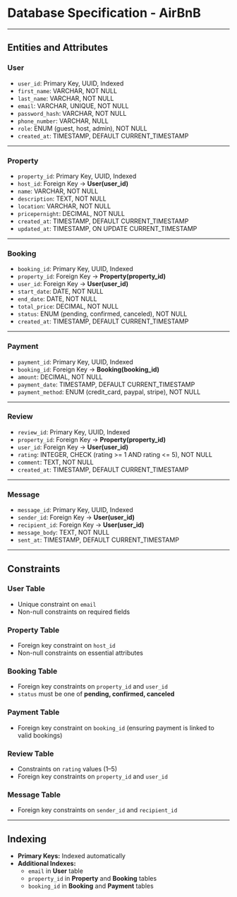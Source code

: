 # Database Specification - AirBnB

---

## Entities and Attributes

### **User**
- `user_id`: Primary Key, UUID, Indexed  
- `first_name`: VARCHAR, NOT NULL  
- `last_name`: VARCHAR, NOT NULL  
- `email`: VARCHAR, UNIQUE, NOT NULL  
- `password_hash`: VARCHAR, NOT NULL  
- `phone_number`: VARCHAR, NULL  
- `role`: ENUM (guest, host, admin), NOT NULL  
- `created_at`: TIMESTAMP, DEFAULT CURRENT_TIMESTAMP  

---

### **Property**
- `property_id`: Primary Key, UUID, Indexed  
- `host_id`: Foreign Key → **User(user_id)**  
- `name`: VARCHAR, NOT NULL  
- `description`: TEXT, NOT NULL  
- `location`: VARCHAR, NOT NULL  
- `pricepernight`: DECIMAL, NOT NULL  
- `created_at`: TIMESTAMP, DEFAULT CURRENT_TIMESTAMP  
- `updated_at`: TIMESTAMP, ON UPDATE CURRENT_TIMESTAMP  

---

### **Booking**
- `booking_id`: Primary Key, UUID, Indexed  
- `property_id`: Foreign Key → **Property(property_id)**  
- `user_id`: Foreign Key → **User(user_id)**  
- `start_date`: DATE, NOT NULL  
- `end_date`: DATE, NOT NULL  
- `total_price`: DECIMAL, NOT NULL  
- `status`: ENUM (pending, confirmed, canceled), NOT NULL  
- `created_at`: TIMESTAMP, DEFAULT CURRENT_TIMESTAMP  

---

### **Payment**
- `payment_id`: Primary Key, UUID, Indexed  
- `booking_id`: Foreign Key → **Booking(booking_id)**  
- `amount`: DECIMAL, NOT NULL  
- `payment_date`: TIMESTAMP, DEFAULT CURRENT_TIMESTAMP  
- `payment_method`: ENUM (credit_card, paypal, stripe), NOT NULL  

---

### **Review**
- `review_id`: Primary Key, UUID, Indexed  
- `property_id`: Foreign Key → **Property(property_id)**  
- `user_id`: Foreign Key → **User(user_id)**  
- `rating`: INTEGER, CHECK (rating >= 1 AND rating <= 5), NOT NULL  
- `comment`: TEXT, NOT NULL  
- `created_at`: TIMESTAMP, DEFAULT CURRENT_TIMESTAMP  

---

### **Message**
- `message_id`: Primary Key, UUID, Indexed  
- `sender_id`: Foreign Key → **User(user_id)**  
- `recipient_id`: Foreign Key → **User(user_id)**  
- `message_body`: TEXT, NOT NULL  
- `sent_at`: TIMESTAMP, DEFAULT CURRENT_TIMESTAMP  

---

## Constraints

### **User Table**
- Unique constraint on `email`  
- Non-null constraints on required fields  

### **Property Table**
- Foreign key constraint on `host_id`  
- Non-null constraints on essential attributes  

### **Booking Table**
- Foreign key constraints on `property_id` and `user_id`  
- `status` must be one of **pending, confirmed, canceled**  

### **Payment Table**
- Foreign key constraint on `booking_id` (ensuring payment is linked to valid bookings)  

### **Review Table**
- Constraints on `rating` values (1–5)  
- Foreign key constraints on `property_id` and `user_id`  

### **Message Table**
- Foreign key constraints on `sender_id` and `recipient_id`  

---

## Indexing

- **Primary Keys:** Indexed automatically  
- **Additional Indexes:**  
  - `email` in **User** table  
  - `property_id` in **Property** and **Booking** tables  
  - `booking_id` in **Booking** and **Payment** tables  
